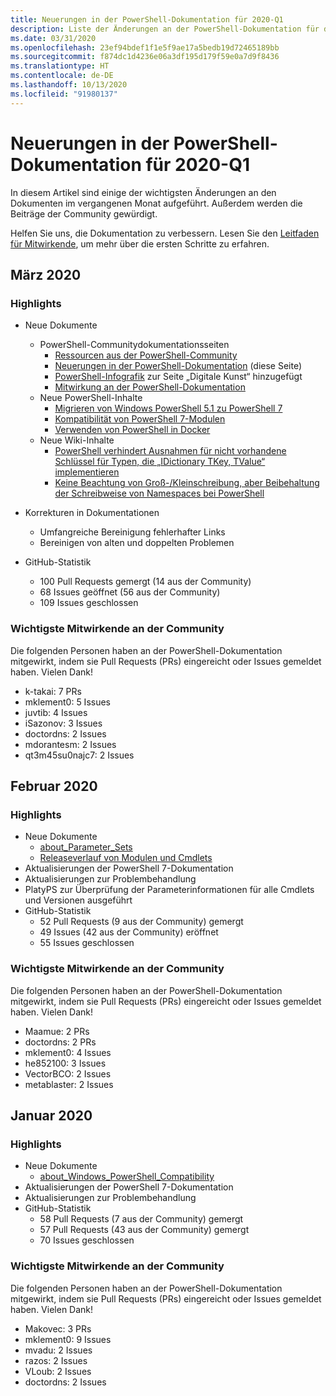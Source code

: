```yaml
---
title: Neuerungen in der PowerShell-Dokumentation für 2020-Q1
description: Liste der Änderungen an der PowerShell-Dokumentation für das erste Quartal im Jahr 2020
ms.date: 03/31/2020
ms.openlocfilehash: 23ef94bdef1f1e5f9ae17a5bedb19d72465189bb
ms.sourcegitcommit: f874dc1d4236e06a3df195d179f59e0a7d9f8436
ms.translationtype: HT
ms.contentlocale: de-DE
ms.lasthandoff: 10/13/2020
ms.locfileid: "91980137"
---
```

# <a name="whats-new-in-powershell-docs-for-2020-q1"></a>Neuerungen in der PowerShell-Dokumentation für 2020-Q1

In diesem Artikel sind einige der wichtigsten Änderungen an den Dokumenten im vergangenen Monat aufgeführt. Außerdem werden die Beiträge der Community gewürdigt.

Helfen Sie uns, die Dokumentation zu verbessern. Lesen Sie den [Leitfaden für Mitwirkende][contrib], um mehr über die ersten Schritte zu erfahren.

## <a name="2020-march"></a>März 2020

### <a name="highlights"></a>Highlights

- Neue Dokumente
  - PowerShell-Communitydokumentationsseiten
    - [Ressourcen aus der PowerShell-Community](/powershell/scripting/community/community-support)
    - [Neuerungen in der PowerShell-Dokumentation](#2020-march) (diese Seite)
    - [PowerShell-Infografik](https://github.com/MicrosoftDocs/PowerShell-Docs/blob/staging/assets/PowerShell_7_Infographic.pdf) zur Seite „Digitale Kunst“ hinzugefügt
    - [Mitwirkung an der PowerShell-Dokumentation](/powershell/scripting/community/contributing/overview)
  - Neue PowerShell-Inhalte
    - [Migrieren von Windows PowerShell 5.1 zu PowerShell 7](/powershell/scripting/whats-new/migrating-from-windows-powershell-51-to-powershell-7)
    - [Kompatibilität von PowerShell 7-Modulen](/PowerShell/scripting/whats-new/module-compatibility)
    - [Verwenden von PowerShell in Docker](/powershell/scripting/install/powershell-in-docker)
  - Neue Wiki-Inhalte
    - [PowerShell verhindert Ausnahmen für nicht vorhandene Schlüssel für Typen, die „IDictionary TKey, TValue“ implementieren](https://github.com/MicrosoftDocs/PowerShell-Docs/wiki/PowerShell-prevents-exceptions-for-non-existent-keys-for-types-that-implement-IDictionary-TKey,-TValue-)
    - [Keine Beachtung von Groß-/Kleinschreibung, aber Beibehaltung der Schreibweise von Namespaces bei PowerShell](https://github.com/MicrosoftDocs/PowerShell-Docs/wiki/PowerShell's-treatment-of-namespaces-is-case-insensitive-but-case-preserving)

- Korrekturen in Dokumentationen
  - Umfangreiche Bereinigung fehlerhafter Links
  - Bereinigen von alten und doppelten Problemen

- GitHub-Statistik
  - 100 Pull Requests gemergt (14 aus der Community)
  - 68 Issues geöffnet (56 aus der Community)
  - 109 Issues geschlossen

### <a name="top-community-contributors"></a>Wichtigste Mitwirkende an der Community

Die folgenden Personen haben an der PowerShell-Dokumentation mitgewirkt, indem sie Pull Requests (PRs) eingereicht oder Issues gemeldet haben. Vielen Dank!

- k-takai: 7 PRs
- mklement0: 5 Issues
- juvtib: 4 Issues
- iSazonov: 3 Issues
- doctordns: 2 Issues
- mdorantesm: 2 Issues
- qt3m45su0najc7: 2 Issues

## <a name="2020-february"></a>Februar 2020

### <a name="highlights"></a>Highlights

- Neue Dokumente
  - [about_Parameter_Sets](/powershell/module/microsoft.powershell.core/about/about_parameter_sets)
  - [Releaseverlauf von Modulen und Cmdlets](/powershell/scripting/whats-new/cmdlet-versions)
- Aktualisierungen der PowerShell 7-Dokumentation
- Aktualisierungen zur Problembehandlung
- PlatyPS zur Überprüfung der Parameterinformationen für alle Cmdlets und Versionen ausgeführt
- GitHub-Statistik
  - 52 Pull Requests (9 aus der Community) gemergt
  - 49 Issues (42 aus der Community) eröffnet
  - 55 Issues geschlossen

### <a name="top-community-contributors"></a>Wichtigste Mitwirkende an der Community

Die folgenden Personen haben an der PowerShell-Dokumentation mitgewirkt, indem sie Pull Requests (PRs) eingereicht oder Issues gemeldet haben. Vielen Dank!

- Maamue: 2 PRs
- doctordns: 2 PRs
- mklement0: 4 Issues
- he852100: 3 Issues
- VectorBCO: 2 Issues
- metablaster: 2 Issues

## <a name="2020-january"></a>Januar 2020

### <a name="highlights"></a>Highlights

- Neue Dokumente
  - [about_Windows_PowerShell_Compatibility](/powershell/module/microsoft.powershell.core/about/about_Windows_PowerShell_Compatibility)
- Aktualisierungen der PowerShell 7-Dokumentation
- Aktualisierungen zur Problembehandlung
- GitHub-Statistik
  - 58 Pull Requests (7 aus der Community) gemergt
  - 57 Pull Requests (43 aus der Community) gemergt
  - 70 Issues geschlossen

### <a name="top-community-contributors"></a>Wichtigste Mitwirkende an der Community

Die folgenden Personen haben an der PowerShell-Dokumentation mitgewirkt, indem sie Pull Requests (PRs) eingereicht oder Issues gemeldet haben. Vielen Dank!

- Makovec: 3 PRs
- mklement0: 9 Issues
- mvadu: 2 Issues
- razos: 2 Issues
- VLoub: 2 Issues
- doctordns: 2 Issues

<!-- Link references -->
[contrib]: contributing/overview.md
